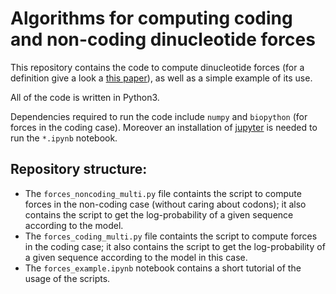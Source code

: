 # Algorithms for computing coding and non-coding dinucleotide forces

This repository contains the code to compute dinucleotide forces (for a definition
give a look a [this paper](https://www.pnas.org/content/111/13/5054.short)),
as well as a simple example of its use.

All of the code is written in Python3.

Dependencies required to run the code include `numpy` and `biopython` (for forces in the coding case). 
Moreover an installation of [jupyter](https://jupyter.org) is needed to run the `*.ipynb` notebook.


## Repository structure:
- The `forces_noncoding_multi.py` file containts the script to compute forces
in the non-coding case (without caring about codons); it also contains the
script to get the log-probability of a given sequence according to the 
model.
- The `forces_coding_multi.py` file containts the script to compute forces
in the coding case; it also contains the script to get the log-probability 
of a given sequence according to the model in this case.
- The `forces_example.ipynb` notebook contains a short tutorial of the
usage of the scripts.

